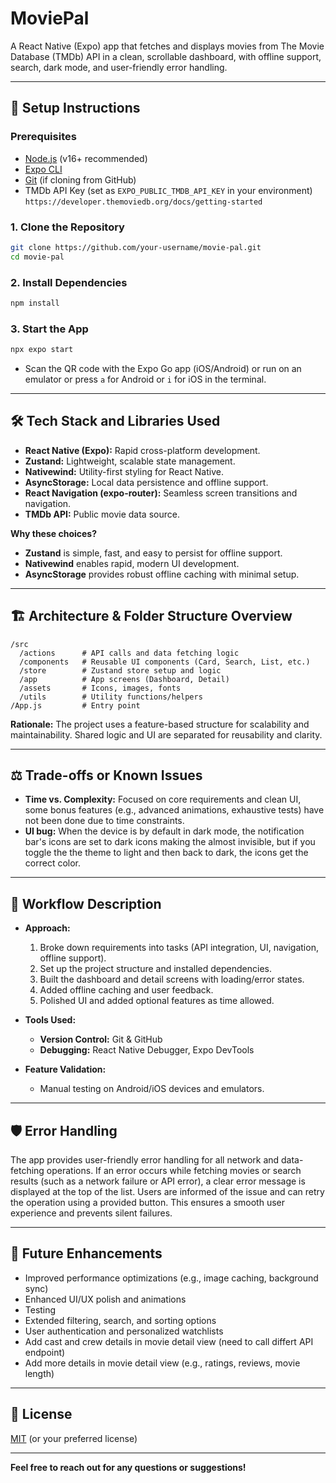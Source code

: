 # MoviePal

A React Native (Expo) app that fetches and displays movies from The Movie Database (TMDb) API in a clean, scrollable dashboard, with offline support, search, dark mode, and user-friendly error handling.

---

## 🚀 Setup Instructions

### Prerequisites

- [Node.js](https://nodejs.org/) (v16+ recommended)
- [Expo CLI](https://docs.expo.dev/get-started/installation/)
- [Git](https://git-scm.com/) (if cloning from GitHub)
- TMDb API Key (set as `EXPO_PUBLIC_TMDB_API_KEY` in your environment)
  ```https://developer.themoviedb.org/docs/getting-started```

### 1. Clone the Repository

```bash
git clone https://github.com/your-username/movie-pal.git
cd movie-pal
```

### 2. Install Dependencies

```bash
npm install
```

### 3. Start the App

```bash
npx expo start
```

- Scan the QR code with the Expo Go app (iOS/Android) or run on an emulator or press `a` for Android or `i` for iOS in the terminal.

---

## 🛠 Tech Stack and Libraries Used

- **React Native (Expo):** Rapid cross-platform development.
- **Zustand:** Lightweight, scalable state management.
- **Nativewind:** Utility-first styling for React Native.
- **AsyncStorage:** Local data persistence and offline support.
- **React Navigation (expo-router):** Seamless screen transitions and navigation.
- **TMDb API:** Public movie data source.

**Why these choices?**

- **Zustand** is simple, fast, and easy to persist for offline support.
- **Nativewind** enables rapid, modern UI development.
- **AsyncStorage** provides robust offline caching with minimal setup.

---

## 🏗 Architecture & Folder Structure Overview

```
/src
  /actions      # API calls and data fetching logic
  /components   # Reusable UI components (Card, Search, List, etc.)
  /store        # Zustand store setup and logic
  /app          # App screens (Dashboard, Detail)
  /assets       # Icons, images, fonts
  /utils        # Utility functions/helpers
/App.js         # Entry point
```

**Rationale:**
The project uses a feature-based structure for scalability and maintainability. Shared logic and UI are separated for reusability and clarity.

---

## ⚖️ Trade-offs or Known Issues

- **Time vs. Complexity:** Focused on core requirements and clean UI, some bonus features (e.g., advanced animations, exhaustive tests) have not been done due to time constraints.
- **UI bug:** When the device is by default in dark mode, the notification bar's icons are set to dark icons making the almost invisible, but if you toggle the the theme to light and then back to dark, the icons get the correct color.

---

## 📝 Workflow Description

- **Approach:**

  1. Broke down requirements into tasks (API integration, UI, navigation, offline support).
  2. Set up the project structure and installed dependencies.
  3. Built the dashboard and detail screens with loading/error states.
  4. Added offline caching and user feedback.
  5. Polished UI and added optional features as time allowed.

- **Tools Used:**

  - **Version Control:** Git & GitHub
  - **Debugging:** React Native Debugger, Expo DevTools

- **Feature Validation:**
  - Manual testing on Android/iOS devices and emulators.

---

## 🛡 Error Handling

The app provides user-friendly error handling for all network and data-fetching operations. If an error occurs while fetching movies or search results (such as a network failure or API error), a clear error message is displayed at the top of the list. Users are informed of the issue and can retry the operation using a provided button. This ensures a smooth user experience and prevents silent failures.

---

## 🌱 Future Enhancements

- Improved performance optimizations (e.g., image caching, background sync)
- Enhanced UI/UX polish and animations
- Testing
- Extended filtering, search, and sorting options
- User authentication and personalized watchlists
- Add cast and crew details in movie detail view (need to call differt API endpoint)
- Add more details in movie detail view (e.g., ratings, reviews, movie length)

---

## 📄 License

[MIT](LICENSE) (or your preferred license)

---

**Feel free to reach out for any questions or suggestions!**
